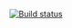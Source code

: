 [![Build status](https://ci.appveyor.com/api/projects/status/57njm2pqk823mxgh?svg=true)](https://ci.appveyor.com/project/MaksimNosov/gradle-5-2-3-patterns-task-2)